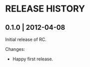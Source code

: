 # RELEASE HISTORY

## 0.1.0 | 2012-04-08

Initial release of RC. 

Changes:

* Happy first release.

